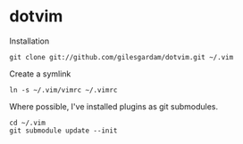 dotvim
======

Installation

    git clone git://github.com/gilesgardam/dotvim.git ~/.vim

Create a symlink

    ln -s ~/.vim/vimrc ~/.vimrc

Where possible, I've installed plugins as git submodules.

    cd ~/.vim
    git submodule update --init
